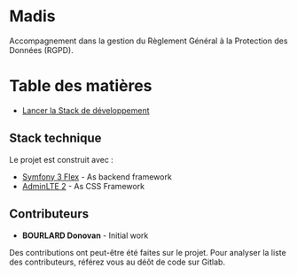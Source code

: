 # Madis

Accompagnement dans la gestion du Règlement Général à la Protection des Données (RGPD). 

# Table des matières
- [Lancer la Stack de développement](/doc/developpement/lancer-stack-developpement.md)

## Stack technique
Le projet est construit avec :
* [Symfony 3 Flex](http://symfony.com/doc/current/index.html) - As backend framework
* [AdminLTE 2](https://adminlte.io/) - As CSS Framework

## Contributeurs
* __BOURLARD Donovan__ - Initial work

Des contributions ont peut-être été faites sur le projet.
Pour analyser la liste des contributeurs, référez vous au déôt de code sur Gitlab.  
